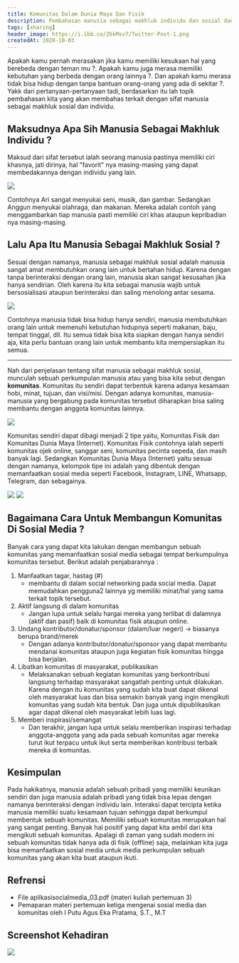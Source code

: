 ```yaml
---
title: Komunitas Dalam Dunia Maya Dan Fisik
description: Pembahasan manusia sebagai makhluk individu dan sosial dan hubungannya dengan komunitas
tags: [sharing]
header_image: https://i.ibb.co/Z6kMsv7/Twitter-Post-1.png
createdAt: 2020-10-03
---
```


<block-square>
    <template #text>
    Nama            : Alvin Maulana Rhusuli <br>
    NIM             : 2005551014 <br>
    Prodi           : Teknologi Informasi <br>
    Fakultas/Universitas  : Teknik/Universitas Udayana <br>
    Mata Kuliah     : Aplikasi Social Media (A) <br>
    Dosen           : I Putu Agus Eka Pratama, S.T.,M.T. <br>
    </template>
</block-square>

Apakah kamu pernah merasakan jika kamu memiliki kesukaan hal yang berebeda dengan teman mu ?. Apakah kamu juga merasa memiliki kebutuhan yang berbeda dengan orang lainnya ?. Dan apakah kamu merasa tidak bisa hidup dengan tanpa bantuan orang-orang yang ada di sekitar ?. Yakk dari pertanyaan-pertanyaan tadi, berdasarkan itu lah topik pembahasan kita yang akan membahas terkait dengan sifat manusia sebagai makhluk sosial dan individu.

## Maksudnya Apa Sih Manusia Sebagai Makhluk Individu ?

Maksud dari sifat tersebut ialah seorang manusia pastinya memiliki ciri khasnya, jati dirinya, hal "favorit" nya masing-masing yang dapat membedakannya dengan individu yang lain.

![](https://thumbs.dreamstime.com/b/set-isolated-hand-drawn-young-positive-smiling-girls-boys-enjoying-their-hobbies-over-white-background-vector-illustration-178976944.jpg)

Contohnya Ari sangat menyukai seni, musik, dan gambar. Sedangkan Anggun menyukai olahraga, dan makanan. Mereka adalah contoh yang menggambarkan tiap manusia pasti memiliki ciri khas ataupun kepribadian nya masing-masing.

## Lalu Apa Itu Manusia Sebagai Makhluk Sosial ?

Sesuai dengan namanya, manusia sebagai makhluk sosial adalah manusia sangat amat membutuhkan orang lain untuk bertahan hidup. Karena dengan tanpa berinteraksi dengan orang lain, manusia akan sangat kesusahan jika hanya sendirian. Oleh karena itu kita sebagai manusia wajib untuk bersosialisasi ataupun berinteraksi dan saling menolong antar sesama.

![](https://image.freepik.com/free-vector/team-work-helping-illustration_19132-18.jpg)

Contohnya manusia tidak bisa hidup hanya sendiri, manusia membutuhkan orang lain untuk memenuhi kebutuhan hidupnya seperti makanan, baju, tempat tinggal, dll. Itu semua tidak bisa kita siapkan dengan hanya sendiri aja, kita perlu bantuan orang lain untuk membantu kita mempersiapkan itu semua.

<hr>

Nah dari penjelasan tentang sifat manusia sebagai makhluk sosial, munculah sebuah perkumpulan manusia atau yang bisa kita sebut dengan **komunitas**. Komunitas itu sendiri dapat terbentuk karena adanya kesamaan hobi, minat, tujuan, dan visi/misi. Dengan adanya komunitas, manusia-manusia yang bergabung pada komunitas tersebut diharapkan bisa saling membantu dengan anggota komunitas lainnya.

![](https://media.istockphoto.com/vectors/friends-forever-friendly-group-of-people-stand-and-hugging-together-vector-id1049201542?k=6&m=1049201542&s=170667a&w=0&h=bpY7LkUwrvsTbBz8JQM5Pc0UZfJ1x_6ZzdmVua8I9ns=)

Komunitas sendiri dapat dibagi menjadi 2 tipe yaitu, Komunitas Fisik dan Komunitas Dunia Maya (Internet). Komunitas Fisik contohnya ialah seperti komunitas ojek online, sanggar seni, komunitas pecinta sepeda, dan masih banyak lagi. Sedangkan Komunitas Dunia Maya (Internet) yaitu sesuai dengan namanya, kelompok tipe ini adalah yang dibentuk dengan memanfaatkan sosial media seperti Facebook, Instagram, LINE, Whatsapp, Telegram, dan sebagainya.

![](https://merahputih.com/media/06/81/38/06813860cce7fb701a4de3173f7c3476.jpg)
![](https://i.imgur.com/rdkCowZ.png)

## Bagaimana Cara Untuk Membangun Komunitas Di Sosial Media ?

Banyak cara yang dapat kita lakukan dengan membangun sebuah komunitas yang memanfaatkan sosial media sebagai tempat berkumpulnya komunitas tersebut. Berikut adalah penjabarannya :

1. Manfaatkan tagar, hastag (#)
   - membantu di dalam social networking pada social media. Dapat memudahkan pengguna2 lainnya yg memiliki minat/hal yang sama terkait topik tersebut.
2. Aktif langsung di dalam komunitas
   - Jangan lupa untuk selalu hargai mereka yang terlibat di dalamnya (aktif dan pasif) baik di komunitas fisik ataupun online.
3. Undang kontributor/donatur/sponsor (dalam/luar negeri) → biasanya berupa brand/merek
   - Dengan adanya kontributor/donatur/sponsor yang dapat membantu mendanai komunitas ataupun juga kegiatan fisik komunitas hingga bisa berjalan.
4. Libatkan komunitas di masyarakat, publikasikan
   - Melaksanakan sebuah kegiatan komunitas yang berkontribusi langsung terhadap masyarakat sangatlah penting untuk dilakukan. Karena dengan itu komunitas yang sudah kita buat dapat dikenal oleh masyarakat luas dan bisa semakin banyak yang ingin mengikuti komunitas yang sudah kita bentuk. Dan juga untuk dipublikasikan agar dapat dikenal oleh masyarakat lebih luas lagi.
5. Memberi inspirasi/semangat
   - Dan terakhir, jangan lupa untuk selalu memberikan inspirasi terhadap anggota-anggota yang ada pada sebuah komunitas agar mereka turut ikut terpacu untuk ikut serta memberikan kontribusi terbaik mereka di komunitas.

## Kesimpulan

Pada hakikatnya, manusia adalah sebuah pribadi yang memiliki keunikan sendiri dan juga manusia adalah pribadi yang tidak bisa lepas dengan namanya berinteraksi dengan individu lain. Interaksi dapat tercipta ketika manusia memiliki suatu kesamaan tujuan sehingga dapat berkumpul membentuk sebuah komunitas. Memiliki sebuah komunitas merupakan hal yang sangat penting. Banyak hal positif yang dapat kita ambil dari kita mengikuti sebuah komunitas. Apalagi di zaman yang sudah modern ini sebuah komunitas tidak hanya ada di fisik (offline) saja, melainkan kita juga bisa memanfaatkan sosial media untuk media perkumpulan sebuah komunitas yang akan kita buat ataupun ikuti.

## Refrensi

- File aplikasisocialmedia_03.pdf (materi kuliah pertemuan 3)
- Pemaparan materi pertemuan ketiga mengenai sosial media dan komunitas oleh I Putu Agus Eka Pratama, S.T., M.T

## Screenshot Kehadiran

![](https://i.ibb.co/hyqfWfT/SS.png)
